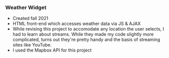 <h3>Weather Widget</h3>
<ul>
<li>Created fall 2021</li>
<li>HTML front-end which accesses weather data via JS & AJAX</li>
<li>While revising this project to accomodate any location the user selects, I had to learn about streams. While they made my code slightly more complicated, turns out they're pretty handy and the basis of streaming sites like YouTube.</li>
<li>I used the Mapbox API for this project</li>
</ul>
